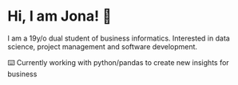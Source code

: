 # Hi, I am Jona! 👋

I am a 19y/o dual student of business informatics. Interested in data science, project management and software development.

⌨️ Currently working with python/pandas to create new insights for business

<!--
**blauohrfuchs/blauohrfuchs** is a ✨ _special_ ✨ repository because its `README.md` (this file) appears on your GitHub profile.

Here are some ideas to get you started:

- 🔭 I’m currently working on ...
- 🌱 I’m currently learning ...
- 👯 I’m looking to collaborate on ...
- 🤔 I’m looking for help with ...
- 💬 Ask me about ...
- 📫 How to reach me: ...
- 😄 Pronouns: ...
- ⚡ Fun fact: ...
-->
